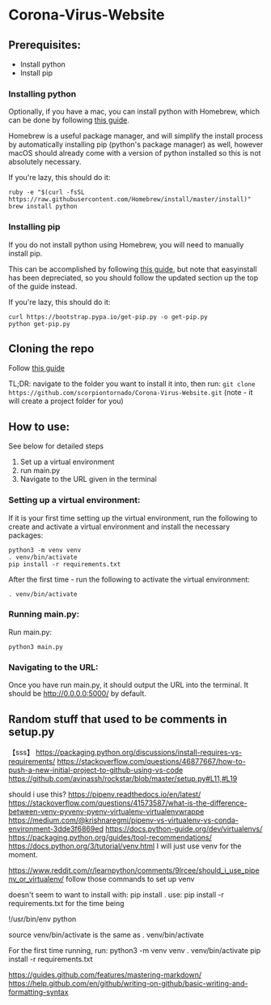 # Corona-Virus-Website

## Prerequisites:

- Install python
- Install pip

### Installing python

Optionally, if you have a mac, you can install python with Homebrew, which can be done by following [this guide](https://docs.python-guide.org/starting/install3/osx/).

Homebrew is a useful package manager, and will simplify the install process by automatically installing pip (python's package manager) as well, however macOS should already come with a version of python installed so this is not absolutely necessary.

If you're lazy, this should do it:

```
ruby -e "$(curl -fsSL https://raw.githubusercontent.com/Homebrew/install/master/install)"
brew install python
```

### Installing pip

If you do not install python using Homebrew, you will need to manually install pip.

This can be accomplished by following [this guide](https://ahmadawais.com/install-pip-macos-os-x-python/), but note that easyinstall has been depreciated, so you should follow the updated section up the top of the guide instead.

If you're lazy, this should do it:

```
curl https://bootstrap.pypa.io/get-pip.py -o get-pip.py
python get-pip.py
```

## Cloning the repo
Follow [this guide](https://docs.github.com/en/github/creating-cloning-and-archiving-repositories/cloning-a-repository)

TL;DR: navigate to the folder you want to install it into, then run: ```git clone https://github.com/scorpiontornado/Corona-Virus-Website.git``` (note - it will create a project folder for you)

## How to use:

See below for detailed steps

1. Set up a virtual environment
2. run main.py
3. Navigate to the URL given in the terminal

### Setting up a virtual environment:

If it is your first time setting up the virtual environment, run the following to create and activate a virtual environment and install the necessary packages:

```
python3 -m venv venv
. venv/bin/activate
pip install -r requirements.txt
```

After the first time - run the following to activate the virtual environment:

```
. venv/bin/activate
```

### Running main.py:

Run main.py:

```
python3 main.py
```

### Navigating to the URL:

Once you have run main.py, it should output the URL into the terminal. It should be http://0.0.0.0:5000/ by default.

## Random stuff that used to be comments in setup.py

【sss】
https://packaging.python.org/discussions/install-requires-vs-requirements/
https://stackoverflow.com/questions/46877667/how-to-push-a-new-initial-project-to-github-using-vs-code
https://github.com/avinassh/rockstar/blob/master/setup.py#L11,#L19

should i use this? https://pipenv.readthedocs.io/en/latest/
https://stackoverflow.com/questions/41573587/what-is-the-difference-between-venv-pyvenv-pyenv-virtualenv-virtualenvwrappe
https://medium.com/@krishnaregmi/pipenv-vs-virtualenv-vs-conda-environment-3dde3f6869ed
https://docs.python-guide.org/dev/virtualenvs/
https://packaging.python.org/guides/tool-recommendations/
https://docs.python.org/3/tutorial/venv.html
I will just use venv for the moment.

https://www.reddit.com/r/learnpython/comments/9lrcee/should_i_use_pipenv_or_virtualenv/
follow those commands to set up venv

doesn't seem to want to install with:
pip install .
use:
pip install -r requirements.txt
for the time being

!/usr/bin/env python

source venv/bin/activate
is the same as
. venv/bin/activate

For the first time running, run:
python3 -m venv venv
. venv/bin/activate
pip install -r requirements.txt

https://guides.github.com/features/mastering-markdown/
https://help.github.com/en/github/writing-on-github/basic-writing-and-formatting-syntax
